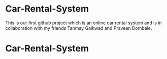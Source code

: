 # Car-Rental-System
This is our first github project which is an online car rental system and is in collaboration with my friends Tanmay Gaikwad and Praveen Dombale.

# Car-Rental-System
